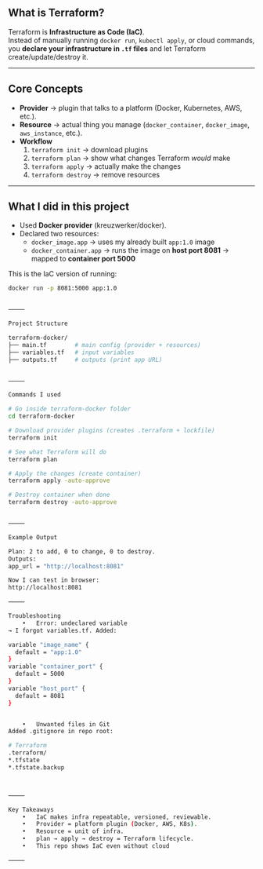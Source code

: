 
## What is Terraform?
Terraform is **Infrastructure as Code (IaC)**.  
Instead of manually running `docker run`, `kubectl apply`, or cloud commands, you **declare your infrastructure in `.tf` files** and let Terraform create/update/destroy it.  

---

## Core Concepts

- **Provider** → plugin that talks to a platform (Docker, Kubernetes, AWS, etc.).  
- **Resource** → actual thing you manage (`docker_container`, `docker_image`, `aws_instance`, etc.).  
- **Workflow**  
  1. `terraform init` → download plugins  
  2. `terraform plan` → show what changes Terraform *would* make  
  3. `terraform apply` → actually make the changes  
  4. `terraform destroy` → remove resources  

--- 

## What I did in this project

- Used **Docker provider** (kreuzwerker/docker).  
- Declared two resources:  
  - `docker_image.app` → uses my already built `app:1.0` image  
  - `docker_container.app` → runs the image on **host port 8081** → mapped to **container port 5000**  

This is the IaC version of running:  
```bash
docker run -p 8081:5000 app:1.0


⸻

Project Structure

terraform-docker/
├── main.tf        # main config (provider + resources)
├── variables.tf   # input variables
├── outputs.tf     # outputs (print app URL)


⸻

Commands I used

# Go inside terraform-docker folder
cd terraform-docker

# Download provider plugins (creates .terraform + lockfile)
terraform init

# See what Terraform will do
terraform plan

# Apply the changes (create container)
terraform apply -auto-approve

# Destroy container when done
terraform destroy -auto-approve


⸻

Example Output

Plan: 2 to add, 0 to change, 0 to destroy.
Outputs:
app_url = "http://localhost:8081"

Now I can test in browser:
http://localhost:8081

⸻

Troubleshooting
	•	Error: undeclared variable
→ I forgot variables.tf. Added:

variable "image_name" {
  default = "app:1.0"
}
variable "container_port" {
  default = 5000
}
variable "host_port" {
  default = 8081
}


	•	Unwanted files in Git
Added .gitignore in repo root:

# Terraform
.terraform/
*.tfstate
*.tfstate.backup



⸻

Key Takeaways
	•	IaC makes infra repeatable, versioned, reviewable.
	•	Provider = platform plugin (Docker, AWS, K8s).
	•	Resource = unit of infra.
	•	plan → apply → destroy = Terraform lifecycle.
	•	This repo shows IaC even without cloud 

⸻


